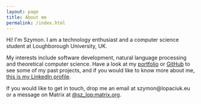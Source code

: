 ```yaml
---
layout: page
title: About me
permalink: /index.html
---
```


Hi! I'm Szymon. I am a technology enthusiast and a computer science student at Loughborough University, UK.

My interests include software development, natural language processing and theoretical computer science. Have a look at my [portfolio](/portfolio.html) or [GitHub](https://github.com/szymonlopaciuk) to see some of my past projects, and if you would like to know more about me, [this is my LinkedIn profile](https://www.linkedin.com/in/szymonlopaciuk/).

If you would like to get in touch, drop me an email at <span id="magic">szymon&#8203;@&#8203;<span style="display:none">qwerty</span>lopaciuk&#8203;.&#8203;eu</span> or a message on Matrix at [@sz_lop:matrix.org](https://matrix.to/#/@sz_lop:matrix.org).

<script type="text/javascript">
  function getmagic()
  {
    var magic = "mai";
    magic += "lto:Szymon%20Łopaciuk%20";
    magic += encodeURIComponent(String.fromCharCode(60,115,122,121,109,111,110,64,108,111,112,97,99,105,117,107,46,101,117,62));
    return magic;
  }
  var e = document.getElementById('magic');
  if (e != undefined)
  {
    var node = document.createElement('a');
    node.href = 'javascript:window.location=getmagic();';
    node.innerHTML = e.innerHTML;
    e.replaceWith(node);
  }
</script>
